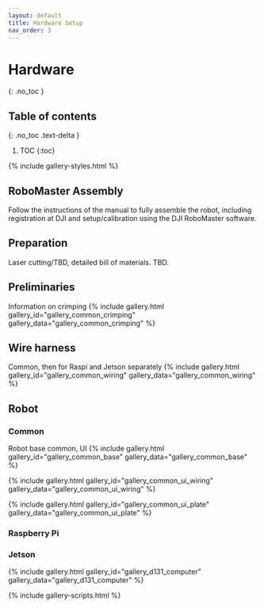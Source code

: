 ```yaml
---
layout: default
title: Hardware Setup
nav_order: 3
---
```


# Hardware
{: .no_toc }

## Table of contents
{: .no_toc .text-delta }

1. TOC
{:toc}

{% include gallery-styles.html %}

## RoboMaster Assembly
Follow the instructions of the manual to fully assemble the robot, including registration at DJI and setup/calibration using the DJI RoboMaster software.

## Preparation
Laser cutting/TBD, detailed bill of materials. TBD.

## Preliminaries
Information on crimping
{% include gallery.html gallery_id="gallery_common_crimping" gallery_data="gallery_common_crimping" %}

## Wire harness

Common, then for Raspi and Jetson separately
{% include gallery.html gallery_id="gallery_common_wiring" gallery_data="gallery_common_wiring" %}

## Robot

### Common
Robot base common, UI
{% include gallery.html gallery_id="gallery_common_base" gallery_data="gallery_common_base" %}

{% include gallery.html gallery_id="gallery_common_ui_wiring" gallery_data="gallery_common_ui_wiring" %}

{% include gallery.html gallery_id="gallery_common_ui_plate" gallery_data="gallery_common_ui_plate" %}

### Raspberry Pi

### Jetson
{% include gallery.html gallery_id="gallery_d131_computer" gallery_data="gallery_d131_computer" %}


{% include gallery-scripts.html %}
